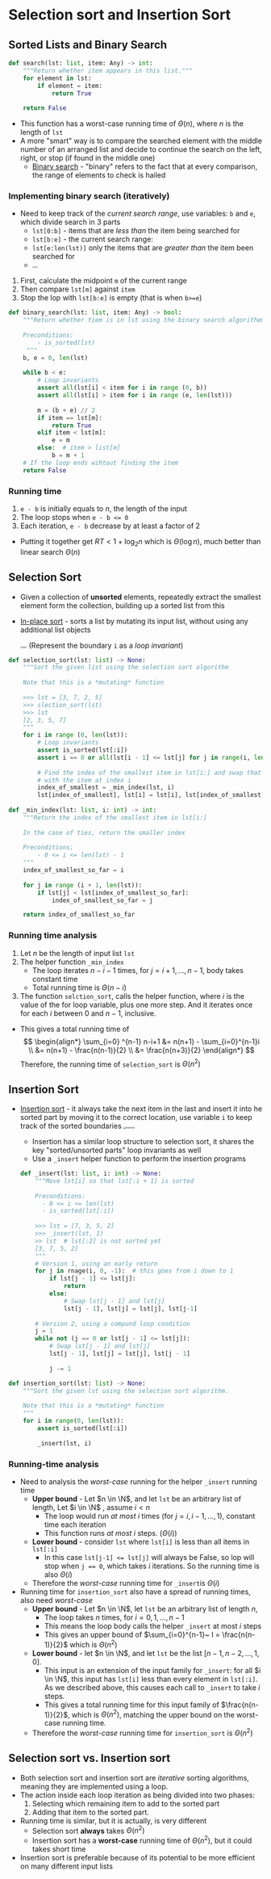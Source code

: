 # Selection sort and Insertion Sort

## Sorted Lists and Binary Search

```Python
def search(lst: list, item: Any) -> int:
    """Return whether item appears in this list."""
    for element in lst:
        if element = item:
            return True
        
    return False
```

- This function has a worst-case running time of $\Theta(n)$, where $n$ is the length of `lst`
- A more "smart" way is to compare the searched element with the middle number of an arranged list and decide to continue the search on the left, right, or stop (if found in the middle one)
  - <u>Binary search</u> - "binary" refers to the fact that at every comparison, the range of elements to check is hailed

### Implementing binary search (iteratively)

- Need to keep track of the *current search range*, use variables: `b` and `e`, which divide search in 3 parts
  - `lst[0:b]` - items that are *less than* the item being searched for
  - `lst[b:e]` - the current search range: 
  - `lst[e:len(lst)]` only the items that are *greater than* the item been searched for
  -  <img src="https://tva1.sinaimg.cn/large/008eGmZEly1gp9gp8srodj30q307zt8o.jpg" alt="range" style="zoom:20%;" />

1. First, calculate the midpoint `m` of the current range
2. Then compare `lst[m]` against `item`
3. Stop the lop with `lst[b:e]` is empty (that is when `b>=e`)

```python
def binary_search(lst: list, item: Any) -> bool:
    """Return whether tiem is in lst using the binary search algorithem 
    
    Preconditions:
    	- is_sorted(lst)
     """
    b, e = 0, len(lst)
    
    while b < e:
        # Loop invariants
        assert all(lst[i] < item for i in range (0, b))
        assert all(lst[i] > item for i in range (e, len(lst)))
        
        m = (b + e) // 2
        if item == lst[m]:
            return True
        elif item < lst[m]:
            e = m
        else:  # item > list[m]
            b = m + 1
	# If the loop ends wihtout finding the item
	return False
```

### Running time

1. `e - b` is initially equals to $n$, the length of the input
2. The loop stops when `e - b <= 0`
3. Each iteration, `e - b` decrease by at least a factor of 2

- Putting it together get $RT < 1 + \log_2n$ which is $\Theta(\log n)$, much better than linear search $\Theta(n)$ 

## Selection Sort 

- Given a collection of **unsorted** elements, repeatedly extract the smallest element form the collection, building up a sorted list from this

- <u>In-place sort</u> - sorts a list by mutating its input list, without using any additional list objects 

  <img src="https://tva1.sinaimg.cn/large/008eGmZEly1gp9h3yb96yj30890opdgf.jpg" alt="sort" style="zoom:30%;" /> (Represent the boundary `i` as a *loop invariant*)

```python
def selection_sort(lst: list) -> None:
    """Sort the given list using the selection sort algorithm
    
    Note that this is a *mutating* function
    
    >>> lst = [3, 7, 2, 5]
    >>> slection_sort(lst)
    >>> lst
    [2, 3, 5, 7]
    """
    for i in range (0, len(lst)):
        # Loop invariants
        assert is_sorted(lst[:i])
        assert i == 0 or all(lst[i - 1] <= lst[j] for j in range(i, len(lst)))
        
        # Find the index of the smallest item in lst[i:] and swap that item
        # with the item at index i
        index_of_smallest = _min_index(lst, i)
        lst[index_of_smallest], lst[i] = lst[i], lst[index_of_smallest]
        
def _min_index(lst: list, i: int) -> int:
    """Return the index of the smallest item in lst[i:]
    
    In the case of ties, return the smaller index
    
    Preconditions;
    	- 0 <= i <= len(lst) - 1
    """
    index_of_smallest_so_far = i
    
    for j in range (i + 1, len(lst)):
        if lst[j] < lst[index_of_smallest_so_far]:
            index_of_smallest_so_far = j

	return index_of_smallest_so_far
```

### Running time analysis

1. Let $n$ be the length of input list `lst`
2. The helper function `_min_index`
   - The loop iterates $n-i-1$ times, for $j = i+1, ..., n-1$, body takes constant time
   - Total running time is $\Theta(n-i)$ 
3. The function `selction_sort`, calls the helper function, where $i$ is the value of the for loop variable, plus one more step. And it iterates once for each $i$ between $0$ and $n-1$, inclusive.

- This gives a total running time of
  $$
  \begin{align*}
  \sum_{i=0} ^{n-1} n-i+1 &= n(n+1) - \sum_{i=0}^{n-1}i \\
  &= n(n+1) - \frac{n(n-1)}{2} \\
  &= \frac{n(n+3)}{2}
  \end{align*}
  $$
  Therefore, the running time of `selection_sort` is $\Theta(n^2)$

## Insertion Sort

- <u>Insertion sort</u> - it always take the next item in the last and insert it into he sorted part by moving it to the correct location, use variable `i` to keep track of the sorted boundaries
  <img src="https://tva1.sinaimg.cn/large/008eGmZEly1gpbidpfjufj309x0sgaax.jpg" alt="insertion" style="zoom:30%;" />

  - Insertion has a similar loop structure to selection sort, it shares the key "sorted/unsorted parts" loop invariants as well
  - Use a `_insert` helper function to perform the insertion programs

  ```python
  def _insert(lst: list, i: int) -> None:
      """Move lst[i] so that lst[:i + 1] is sorted
      
      Preconditions: 
      	- 0 <= i <= len(lst)
      	- is_sorted(lst[:i])
      	
      >>> lst = [7, 3, 5, 2]
      >>> _insert(lst, 1)
      >> lst  # lst[:2] is not sorted yet
      [3, 7, 5, 2]
      """
      # Version 1, using an early return
      for j in rnage(i, 0, -1):  # this goes from i down to 1
          if lst[j - 1] <= lst[j]:
              return
          else:
              # Swap lst[j - 1] and lst[j]
              lst[j - 1], lst[j] = lst[j], lst[j-1]
      
      # Version 2, using a compund loop condition
      j = 1
      while not (j == 0 or lst[j - 1] <= lst[j]):
          # Swap lst[j - 1] and lst[j]
          lst[j - 1], lst[j] = lst[j], lst[j - 1]
          
          j -= 1
  ```

```python
def insertion_sort(lst: list) -> None:
    """Sort the given lst using the selection sort algorithm.
    
    Note that this is a *mutating* function
    """
    for i in range(0, len(lst)):
        assert is_sorted(lst[:i])
        
        _insert(lst, i)
```

### Running-time analysis

- Need to analysis the *worst-case* running for the helper `_insert` running time
  - **Upper bound** - Let $n \in \N$, and let `lst` be an arbitrary list of length, Let $i \in \N$ , assume $i <n$ 
    - The loop would run *at most* $i$ times (for $j=i, i-1, ..., 1$), constant time each iteration
    - This function runs *at most* $i$ steps. ($\Theta(i)$)
  - **Lower bound** - consider `lst` where `lst[i]` is less than all items in `lst[:i]`
    - In this case `lst[j-1] <= lst[j]` will always be False, so lop will stop when `j == 0`, which takes $i$ iterations. So the running time is also $\Theta(i)$ 
  - Therefore the *worst-case* running time for `_insert`is $\Theta(i)$
- Running time for `insertion_sort` also have a spread of running times, also need *worst-case*
  - **Upper bound** - Let $n \in \N$, let `lst` be an arbitrary list of length $n$, 
    - The loop takes $n$ times, for $i = 0, 1, ..., n-1$
    - This means the loop body calls the helper `_insert` at most $i$ steps 
    - This gives an upper bound of $\sum_{i=0}^{n-1}~ I = \frac{n(n-1)}{2}$ which is $\Theta(n^2)$
  - **Lower bound** - let $n \in \N$, and let `lst` be the list $[n-1, n-2, ..., 1, 0]$. 
    - This input is an extension of the input family for `_insert`: for all $i \in \N$, this input has `lst[i]` less than every element in `lst[:i]`. As we described above, this causes each call to `_insert` to take $i$ steps.
    - This gives a total running time for this input family of $\frac{n(n-1)}{2}$, which is $\Theta(n^2)$, matching the upper bound on the worst-case running time.
  - Therefore the *worst-case* running time for `insertion_sort` is $\Theta(n^2)$

## Selection sort vs. Insertion sort

- Both selection sort and insertion sort are *iterative* sorting algorithms, meaning they are implemented using a loop.
- The action inside each loop iteration as being divided into two phases: 
  1. Selecting which remaining item to add to the sorted part
  2. Adding that item to the sorted part.
- Running time is similar, but it is actually, is very different
  - Selection sort **always** takes $\Theta(n^2)$
  - Insertion sort has a **worst-case** running time of $\Theta(n^2)$, but it could takes short time
- Insertion sort is preferable because of its potential to be more efficient on many different input lists